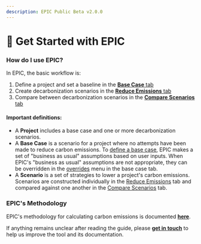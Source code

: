 ```yaml
---
description: EPIC Public Beta v2.0.0
---
```


# 📍 Get Started with EPIC

### How do I use EPIC?

In EPIC, the basic workflow is:

1. Define a project and set a baseline in the [**Base Case** tab](https://www.epic-docs.dev/epic-web-application/guide/base-case)
2. Create decarbonization scenarios in the [**Reduce Emissions** tab](https://www.epic-docs.dev/epic-web-application/guide/carbon-reduction-measures)
3. Compare between decarbonization scenarios in the [**Compare Scenarios** tab](https://www.epic-docs.dev/epic-web-application/guide/compare-scenarios)

#### Important definitions:

* A **Project** includes a base case and one or more decarbonization scenarios.
* A **Base Case** is a scenario for a project where no attempts have been made to reduce carbon emissions. To [define a base case](base-case/), EPIC makes a set of "business as usual" assumptions based on user inputs. When EPIC's "business as usual" assumptions are not appropriate, they can be overridden in the [overrides](base-case/overrides.md) menu in the base case tab.
* A **Scenario** is a set of strategies to lower a project's carbon emissions. Scenarios are constructed individually in the [Reduce Emissions](carbon-reduction-measures/) tab and compared against one another in the [Compare Scenarios](scenario-comparison.md) tab.

### EPIC's Methodology

EPIC's methodology for calculating carbon emissions is documented [**here**](https://www.epic-docs.dev/epic-data-model/methodology).

If anything remains unclear after reading the guide, please [**get in touch**](https://forms.gle/2Hy6SEdkEJj4WMVr6) to help us improve the tool and its documentation.
